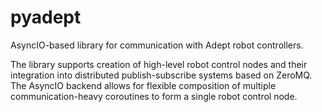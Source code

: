 # pyadept

AsyncIO-based library for communication with Adept robot controllers.

The library supports creation of high-level robot control nodes 
and their integration into distributed publish-subscribe 
systems based on ZeroMQ. The AsyncIO backend allows for 
flexible composition of multiple communication-heavy coroutines to
form a single robot control node.
